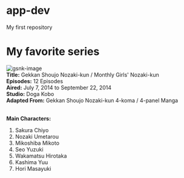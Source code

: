 # app-dev
My first repository

# My favorite series

![gsnk-image](https://cdn.myanimelist.net/images/anime/5/66083l.jpg) <br>
**Title:** Gekkan Shoujo Nozaki-kun / Monthly Girls' Nozaki-kun <br>
**Episodes:** 12 Episodes <br>
**Aired:** July 7, 2014 to September 22, 2014 <br>
**Studio:** Doga Kobo <br>
**Adapted From:** Gekkan Shoujo Nozaki-kun 4-koma / 4-panel Manga <br><br>

**Main Characters:**
1. Sakura Chiyo
2. Nozaki Umetarou
3. Mikoshiba Mikoto
4. Seo Yuzuki
5. Wakamatsu Hirotaka
6. Kashima Yuu
7. Hori Masayuki
